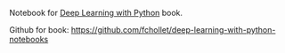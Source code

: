 Notebook for [Deep Learning with Python](https://livebook.manning.com/book/deep-learning-with-python/chapter-2/) book.

Github for book: https://github.com/fchollet/deep-learning-with-python-notebooks